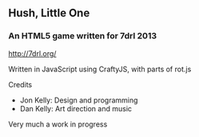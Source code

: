 ## Hush, Little One

### An HTML5 game written for 7drl 2013 

http://7drl.org/

Written in JavaScript using CraftyJS, with parts of rot.js

Credits
- Jon Kelly: Design and programming
- Dan Kelly: Art direction and music

Very much a work in progress
